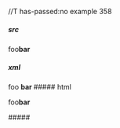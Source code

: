 //T has-passed:no
example 358
##### src
foo**bar**
##### xml
<?xml version="1.0" encoding="UTF-8"?>
<!DOCTYPE document SYSTEM "CommonMark.dtd">
<document xmlns="http://commonmark.org/xml/1.0">
  <paragraph>
    <text>foo</text>
    <strong>
      <text>bar</text>
    </strong>
  </paragraph>
</document>
##### html
<p>foo<strong>bar</strong></p>
#####
